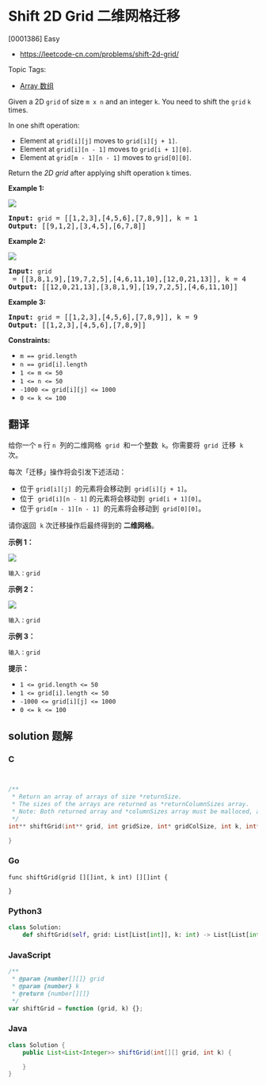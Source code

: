 # Shift 2D Grid 二维网格迁移

[0001386] Easy

- https://leetcode-cn.com/problems/shift-2d-grid/

Topic Tags:

- [Array 数组](https://leetcode-cn.com/tag/array/)

Given a 2D `grid` of size `m x n` and an integer `k`. You need to shift the `grid` `k` times.

In one shift operation:

- Element at `grid[i][j]` moves to `grid[i][j + 1]`.
- Element at `grid[i][n - 1]` moves to `grid[i + 1][0]`.
- Element at `grid[m - 1][n - 1]` moves to `grid[0][0]`.

Return the _2D grid_ after applying shift operation `k` times.

**Example 1:**

![](https://assets.leetcode.com/uploads/2019/11/05/e1.png)

<pre><strong>Input:</strong> <code>grid</code> = [[1,2,3],[4,5,6],[7,8,9]], k = 1
<strong>Output:</strong> [[9,1,2],[3,4,5],[6,7,8]]
</pre>

**Example 2:**

![](https://assets.leetcode.com/uploads/2019/11/05/e2.png)

<pre><strong>Input:</strong> <code>grid</code> = [[3,8,1,9],[19,7,2,5],[4,6,11,10],[12,0,21,13]], k = 4
<strong>Output:</strong> [[12,0,21,13],[3,8,1,9],[19,7,2,5],[4,6,11,10]]
</pre>

**Example 3:**

<pre><strong>Input:</strong> <code>grid</code> = [[1,2,3],[4,5,6],[7,8,9]], k = 9
<strong>Output:</strong> [[1,2,3],[4,5,6],[7,8,9]]
</pre>

**Constraints:**

- `m == grid.length`
- `n == grid[i].length`
- `1 <= m <= 50`
- `1 <= n <= 50`
- `-1000 <= grid[i][j] <= 1000`
- `0 <= k <= 100`

## 翻译

给你一个 `m` 行 `n`  列的二维网格  `grid`  和一个整数  `k`。你需要将  `grid`  迁移  `k`  次。

每次「迁移」操作将会引发下述活动：

- 位于 `grid[i][j]`  的元素将会移动到  `grid[i][j + 1]`。
- 位于  `grid[i][n - 1]` 的元素将会移动到  `grid[i + 1][0]`。
- 位于 `grid[m - 1][n - 1]`  的元素将会移动到  `grid[0][0]`。

请你返回  `k` 次迁移操作后最终得到的 **二维网格**。

**示例 1：**

![](https://assets.leetcode-cn.com/aliyun-lc-upload/uploads/2019/11/16/e1-1.png)

    输入：grid

**示例 2：**

![](https://assets.leetcode-cn.com/aliyun-lc-upload/uploads/2019/11/16/e2-1.png)

    输入：grid

**示例 3：**

    输入：grid

**提示：**

- `1 <= grid.length <= 50`
- `1 <= grid[i].length <= 50`
- `-1000 <= grid[i][j] <= 1000`
- `0 <= k <= 100`

## solution 题解

### C

```c


/**
 * Return an array of arrays of size *returnSize.
 * The sizes of the arrays are returned as *returnColumnSizes array.
 * Note: Both returned array and *columnSizes array must be malloced, assume caller calls free().
 */
int** shiftGrid(int** grid, int gridSize, int* gridColSize, int k, int* returnSize, int** returnColumnSizes){

}


```

### Go

```golang
func shiftGrid(grid [][]int, k int) [][]int {

}
```

### Python3

```python
class Solution:
    def shiftGrid(self, grid: List[List[int]], k: int) -> List[List[int]]:

```

### JavaScript

```javascript
/**
 * @param {number[][]} grid
 * @param {number} k
 * @return {number[][]}
 */
var shiftGrid = function (grid, k) {};
```

### Java

```java
class Solution {
    public List<List<Integer>> shiftGrid(int[][] grid, int k) {

    }
}
```
